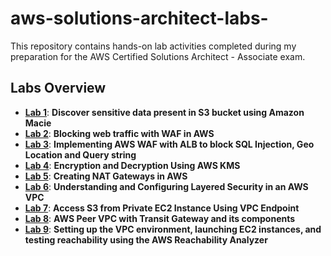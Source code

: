# aws-solutions-architect-labs-
This repository contains hands-on lab activities completed during my preparation for the AWS Certified Solutions Architect - Associate exam.
## Labs Overview
- **[Lab 1](https://github.com/Namrata-91/aws-solutions-architect-labs-/tree/main/Lab%201)**: **Discover sensitive data present in S3 bucket using Amazon Macie**
- **[Lab 2](https://github.com/Namrata-91/aws-solutions-architect-labs-/tree/main/Lab%202)**: **Blocking web traffic with WAF in AWS**
- **[Lab 3](https://github.com/Namrata-91/aws-solutions-architect-labs-/tree/main/Lab%203)**: **Implementing AWS WAF with ALB to block SQL Injection, Geo Location 
   and Query string**
- **[Lab 4](https://github.com/Namrata-91/aws-solutions-architect-labs-/tree/main/Lab%204)**: **Encryption and Decryption Using AWS KMS**
- **[Lab 5](https://github.com/Namrata-91/aws-solutions-architect-labs-/tree/main/Lab%205)**: **Creating NAT Gateways in AWS**
- **[Lab 6](https://github.com/Namrata-91/aws-solutions-architect-labs-/tree/main/Lab%206)**: **Understanding and Configuring Layered Security in an AWS VPC**
- **[Lab 7](https://github.com/Namrata-91/aws-solutions-architect-labs-/tree/main/Lab%207)**: **Access S3 from Private EC2 Instance Using VPC Endpoint**
- **[Lab 8](https://github.com/Namrata-91/aws-solutions-architect-labs-/tree/main/Lab%208#aws-peer-vpc-with-transit-gateway-and-its-components)**: **AWS Peer VPC with Transit Gateway and its components**
- **[Lab 9](https://github.com/Namrata-91/aws-solutions-architect-labs-/tree/main/Lab%209)**: **Setting up the VPC environment, launching EC2 instances, and testing reachability using the AWS Reachability Analyzer**
